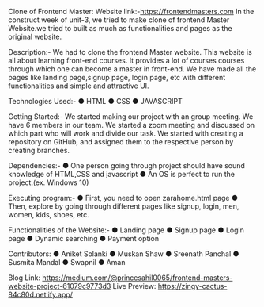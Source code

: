 Clone of Frontend Master:
Website link:-https://frontendmasters.com
In the construct week of unit-3, we tried to make clone of frontend Master Website.we tried to built as much as functionalities  and pages as the original website.

Description:-
We had to clone the  frontend Master website. This website is all about learning front-end courses. It provides a lot of courses courses through which one can become a master in front-end. We have made all the pages like landing page,signup page, login page, etc with different functionalities and simple and attractive UI.

Technologies Used:-
●	HTML
●	CSS
●	JAVASCRIPT

Getting Started:-
We started making our project with an group meeting. We have 6 members in our team. We started a zoom meeting and discussed on which part who will work and divide our task.
We started with creating a repository on GitHub, and assigned them to the respective person by creating branches.

Dependencies:-
●	One person going through project should have sound knowledge of HTML,CSS and javascript
●	 An OS is perfect to run the project.(ex. Windows 10)

Executing program:-
●	First, you need to open zarahome.html page
●	Then, explore by going through different pages like signup, login, men, women, kids, shoes, etc.

Functionalities of the Website:-
●	Landing page
●	Signup page
●	Login page
●	Dynamic searching
●	Payment option

Contributors:
●	Aniket Solanki
●	Muskan Shaw
●	Sreenath Panchal
●	Susmita Mandal
●	Swapnil
●	Aman


Blog Link: https://medium.com/@princesahil0065/frontend-masters-website-project-61079c9773d3
Live Preview: https://zingy-cactus-84c80d.netlify.app/









































